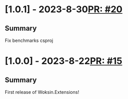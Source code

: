# [1.0.1] - 2023-8-30[PR: #20](https://github.com/woksin-org/Woksin.Extensions/pull/20)
## Summary

Fix benchmarks csproj


# [1.0.0] - 2023-8-22[PR: #15](https://github.com/woksin-org/Woksin.Extensions/pull/15)
## Summary

First release of Woksin.Extensions!


